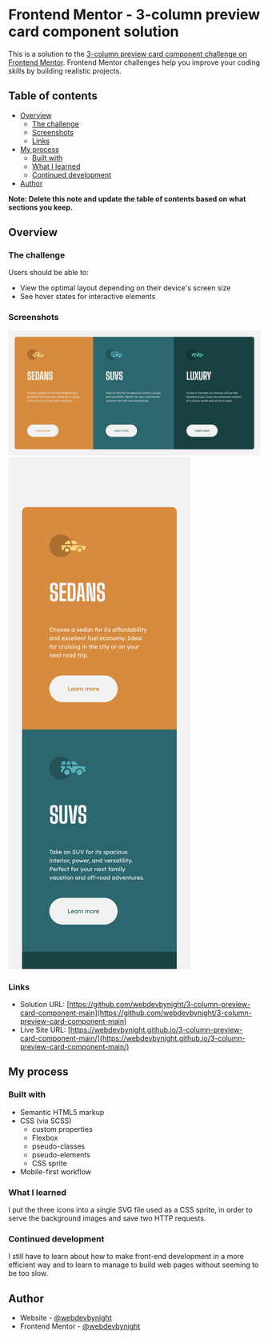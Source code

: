 # Frontend Mentor - 3-column preview card component solution

This is a solution to the [3-column preview card component challenge on Frontend Mentor](https://www.frontendmentor.io/challenges/3column-preview-card-component-pH92eAR2-). Frontend Mentor challenges help you improve your coding skills by building realistic projects. 

## Table of contents

- [Overview](#overview)
  - [The challenge](#the-challenge)
  - [Screenshots](#screenshots)
  - [Links](#links)
- [My process](#my-process)
  - [Built with](#built-with)
  - [What I learned](#what-i-learned)
  - [Continued development](#continued-development)
- [Author](#author)

**Note: Delete this note and update the table of contents based on what sections you keep.**

## Overview

### The challenge

Users should be able to:

- View the optimal layout depending on their device's screen size
- See hover states for interactive elements

### Screenshots

![Screenshot of the solution on desktop](./screenshot-1.jpg)
![Screenshot of the solution on mobile](./screenshot-2.jpg)

### Links

- Solution URL: [https://github.com/webdevbynight/3-column-preview-card-component-main](https://github.com/webdevbynight/3-column-preview-card-component-main)
- Live Site URL: [https://webdevbynight.github.io/3-column-preview-card-component-main/](https://webdevbynight.github.io/3-column-preview-card-component-main/)

## My process

### Built with

- Semantic HTML5 markup
- CSS (via SCSS)
  - custom properties
  - Flexbox
  - pseudo-classes
  - pseudo-elements
  - CSS sprite
- Mobile-first workflow

### What I learned

I put the three icons into a single SVG file used as a CSS sprite, in order to serve the background images and save two HTTP requests.

### Continued development

I still have to learn about how to make front-end development in a more efficient way and to learn to manage to build web pages without seeming to be too slow.

## Author

- Website - [@webdevbynight](https://github.com/webdevbynight)
- Frontend Mentor - [@webdevbynight](https://www.frontendmentor.io/profile/webdevbynight)
